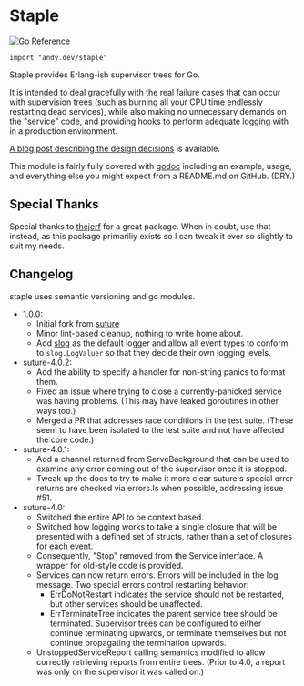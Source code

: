 Staple
======

[![Go Reference](https://pkg.go.dev/badge/andy.dev/staple.svg)](https://pkg.go.dev/andy.dev/staple)

    import "andy.dev/staple"

Staple provides Erlang-ish supervisor trees for Go.

It is intended to deal gracefully with the real failure cases that can
occur with supervision trees (such as burning all your CPU time endlessly
restarting dead services), while also making no unnecessary demands on the
"service" code, and providing hooks to perform adequate logging with in a
production environment.

[A blog post describing the design decisions](http://www.jerf.org/iri/post/2930)
is available.

This module is fairly fully covered
with [godoc](https://pkg.go.dev/andy.dev/staple)
including an example, usage, and everything else you might expect from a
README.md on GitHub. (DRY.)

Special Thanks
--------------

Special thanks to [thejerf](https://github.com/thejerf) for a great package.
When in doubt, use that instead, as this package primariliy exists so I can
tweak it ever so slightly to suit my needs.

Changelog
---------

staple uses semantic versioning and go modules.

* 1.0.0:
  * Initial fork from [suture](https://github.com/thejerf/suture)
  * Minor lint-based cleanup, nothing to write home about.
  * Add [slog](https://pkg.go.dev/log/slog) as the default logger and allow all
    event types to conform to `slog.LogValuer` so that they decide their own
    logging levels.
* suture-4.0.2:
  * Add the ability to specify a handler for non-string panics to format
    them.
  * Fixed an issue where trying to close a currently-panicked service was
    having problems. (This may have leaked goroutines in other ways too.)
  * Merged a PR that addresses race conditions in the test suite. (These
    seem to have been isolated to the test suite and not have affected the
    core code.)
* suture-4.0.1:
  * Add a channel returned from ServeBackground that can be used to
    examine any error coming out of the supervisor once it is stopped.
  * Tweak up the docs to try to make it more clear suture's special
    error returns are checked via errors.Is when possible, addressing
    issue #51.
* suture-4.0:
  * Switched the entire API to be context based.
  * Switched how logging works to take a single closure that will be
    presented with a defined set of structs, rather than a set of closures
    for each event.
  * Consequently, "Stop" removed from the Service interface. A wrapper for
    old-style code is provided.
  * Services can now return errors. Errors will be included in the log
    message. Two special errors control restarting behavior:
      * ErrDoNotRestart indicates the service should not be restarted,
        but other services should be unaffected.
      * ErrTerminateTree indicates the parent service tree should be
        terminated. Supervisor trees can be configured to either continue
        terminating upwards, or terminate themselves but not continue
        propagating the termination upwards.
  * UnstoppedServiceReport calling semantics modified to allow correctly
    retrieving reports from entire trees. (Prior to 4.0, a report was
    only on the supervisor it was called on.)